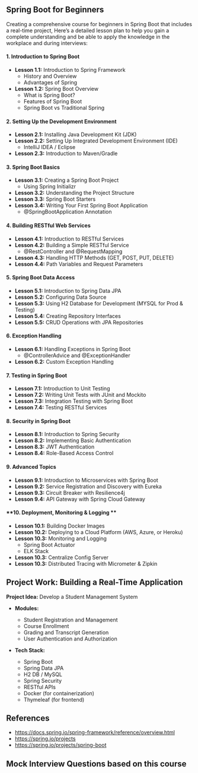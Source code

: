 ## Spring Boot for Beginners
Creating a comprehensive course for beginners in Spring Boot that includes a real-time project, Here’s a detailed lesson plan to help you gain a complete understanding and be able to apply the knowledge in the workplace and during interviews:

#### **1. Introduction to Spring Boot**
   - **Lesson 1.1:** Introduction to Spring Framework
     - History and Overview
     - Advantages of Spring
   - **Lesson 1.2:** Spring Boot Overview
     - What is Spring Boot?
     - Features of Spring Boot
     - Spring Boot vs Traditional Spring

#### **2. Setting Up the Development Environment**
   - **Lesson 2.1:** Installing Java Development Kit (JDK)
   - **Lesson 2.2:** Setting Up Integrated Development Environment (IDE)
     - IntelliJ IDEA / Eclipse
   - **Lesson 2.3:** Introduction to Maven/Gradle

#### **3. Spring Boot Basics**
   - **Lesson 3.1:** Creating a Spring Boot Project
     - Using Spring Initializr
   - **Lesson 3.2:** Understanding the Project Structure
   - **Lesson 3.3:** Spring Boot Starters
   - **Lesson 3.4:** Writing Your First Spring Boot Application
     - @SpringBootApplication Annotation

#### **4. Building RESTful Web Services**
   - **Lesson 4.1:** Introduction to RESTful Services
   - **Lesson 4.2:** Building a Simple RESTful Service
     - @RestController and @RequestMapping
   - **Lesson 4.3:** Handling HTTP Methods (GET, POST, PUT, DELETE)
   - **Lesson 4.4:** Path Variables and Request Parameters

#### **5. Spring Boot Data Access**
   - **Lesson 5.1:** Introduction to Spring Data JPA
   - **Lesson 5.2:** Configuring Data Source
   - **Lesson 5.3:** Using H2 Database for Development (MYSQL for Prod & Testing)
   - **Lesson 5.4:** Creating Repository Interfaces
   - **Lesson 5.5:** CRUD Operations with JPA Repositories

#### **6. Exception Handling**
   - **Lesson 6.1:** Handling Exceptions in Spring Boot
     - @ControllerAdvice and @ExceptionHandler
   - **Lesson 6.2:** Custom Exception Handling

#### **7. Testing in Spring Boot**
   - **Lesson 7.1:** Introduction to Unit Testing
   - **Lesson 7.2:** Writing Unit Tests with JUnit and Mockito
   - **Lesson 7.3:** Integration Testing with Spring Boot
   - **Lesson 7.4:** Testing RESTful Services

#### **8. Security in Spring Boot**
   - **Lesson 8.1:** Introduction to Spring Security
   - **Lesson 8.2:** Implementing Basic Authentication
   - **Lesson 8.3:** JWT Authentication
   - **Lesson 8.4:** Role-Based Access Control

#### **9. Advanced Topics**
   - **Lesson 9.1:** Introduction to Microservices with Spring Boot
   - **Lesson 9.2:** Service Registration and Discovery with Eureka
   - **Lesson 9.3:** Circuit Breaker with Resilience4j
   - **Lesson 9.4:** API Gateway with Spring Cloud Gateway

#### **10. Deployment, Monitoring & Logging **
   - **Lesson 10.1:** Building Docker Images
   - **Lesson 10.2:** Deploying to a Cloud Platform (AWS, Azure, or Heroku)
   - **Lesson 10.3:** Monitoring and Logging
     - Spring Boot Actuator
     - ELK Stack
  - **Lesson 10.3:** Centralize Config Server
  - **Lesson 10.3:** Distributed Tracing with Micrometer & Zipkin


## Project Work: Building a Real-Time Application
**Project Idea:** Develop a Student Management System

- **Modules:**
  - Student Registration and Management
  - Course Enrollment
  - Grading and Transcript Generation
  - User Authentication and Authorization

- **Tech Stack:**
  - Spring Boot
  - Spring Data JPA
  - H2 DB / MySQL
  - Spring Security
  - RESTful APIs
  - Docker (for containerization)
  - Thymeleaf (for frontend)
 
## References
 - https://docs.spring.io/spring-framework/reference/overview.html
 - https://spring.io/projects
 - https://spring.io/projects/spring-boot
 
## Mock Interview Questions based on this course
